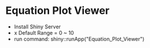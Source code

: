 # Equation Plot Viewer

- Install Shiny Server
- x Default Range = 0 ~ 10
- run command: shiny::runApp("Equation_Plot_Viewer")
